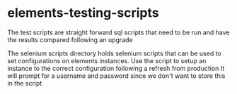 # elements-testing-scripts
The test scripts are straight forward sql scripts that need to be run and have the results compared following an upgrade

The selenium scripts directory holds selenium scripts that can be used to set configurations on elements instances.
Use the script to setup an instance to the correct configuration following a refresh from production
It will prompt for a username and password since we don't want to store this in the script

